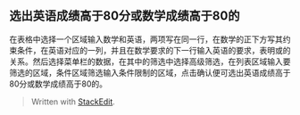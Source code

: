 ﻿
## 选出英语成绩高于80分或数学成绩高于80的
  在表格中选择一个区域输入数学和英语，两项写在同一行，在数学的正下方写其约束条件，在英语对应的一列，并且在数学要求的下一行输入英语的要求，表明或的关系。然后选择菜单栏的数据，在其中的筛选中选择高级筛选，在列表区域输入要筛选的区域，条件区域筛选输入条件限制的区域，点击确认便可选出英语成绩高于80分或数学成绩高于80的。


> Written with [StackEdit](https://stackedit.io/).
